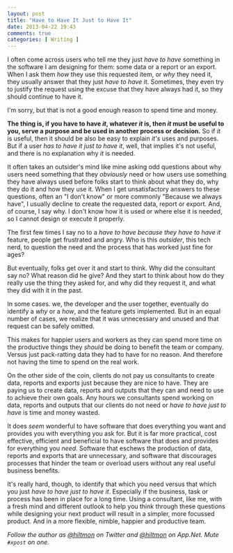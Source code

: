 ```yaml
---
layout: post
title: "Have to Have It Just to Have It"
date: 2013-04-22 19:43
comments: true
categories: [ Writing ]
---
```


I often come across users who tell me they just *have to have* something in the software I am designing for them: some data or a report or an export. When I ask them *how* they use this requested item, or *why* they need it, they usually answer that they just *have to have* it. Sometimes, they even try to justify the request using the excuse that they have always had it, so they should continue to have it.

I'm sorry, but that is not a good enough reason to spend time and money.

**The thing is, if you have to have *it*, whatever *it* is, then *it* must be useful to you, serve a purpose and be used in another process or decision.** So if *it* is useful, then it should be also be easy to explain *it's* uses and purposes. But if a user *has to have it just to have it*, well, that implies it's not useful, and there is no explanation why *it* is needed.

It often takes an outsider's mind like mine asking odd questions about why users need something that they *obviously* need or how users use something they have always used before folks start to think about what they do, why they do it and how they use it. When I get unsatisfactory answers to these questions, often an "I don't know" or more commonly "Because we always have", I usually decline to create the requested data, report or export. And, of course, I say why. I don't know how it is used or where else it is needed, so I cannot design or execute it properly.

The first few times I say no to a *have to have because they have to have it* feature, people get frustrated and angry. Who is this *outsider*, this tech nerd, to question the need and the process that has worked just fine for ages? 

But eventually, folks get over it and start to think. Why did the consultant say no? What reason did he give? And they start to think about how do they really use the thing they asked for, and why did they request it, and what they did with it in the past.

In some cases. we, the developer and the user together, eventually do identify a *why* or a *how*, and the feature gets implemented. But in an equal number of cases, we realize that it was unnecessary and unused and that request can be safely omitted.

This makes for happier users and workers as they can spend more time on the productive things they *should* be doing to benefit the team or company. Versus just pack-ratting data they had to have for no reason. And therefore not having the time to spend on the real work.

On the other side of the coin, clients do not pay us consultants to create data, reports and exports just because they are nice to have. They are paying us to create data, reports and outputs that they can and need to use to achieve their own goals. Any hours we consultants spend working on data, reports and outputs that our clients do not need or *have to have just to have* is time and money wasted.

It does *seem* wonderful to have software that does everything you want and provides you with everything you ask for. But it is far more practical, cost effective, efficient and beneficial to have software that does and provides for everything you *need*. Software that eschews the production of data, reports and exports that are unnecessary, and software that discourages processes that hinder the team or overload users without any real useful business benefits.

It's really hard, though, to identify that which you need versus that which you just *have to have just to have it*. Especially if the business, task or process has been in place for a long time. Using a consultant, like me, with a fresh mind and different outlook to help you think through these questions while designing your next product will result in a simpler, more focussed product. And in a more flexible, nimble, happier and productive team.

*Follow the author as [@hiltmon](http://twitter.com/hiltmon) on Twitter and [@hiltmon](http://alpha.app.net/hiltmon) on App.Net. Mute `#xpost` on one.*